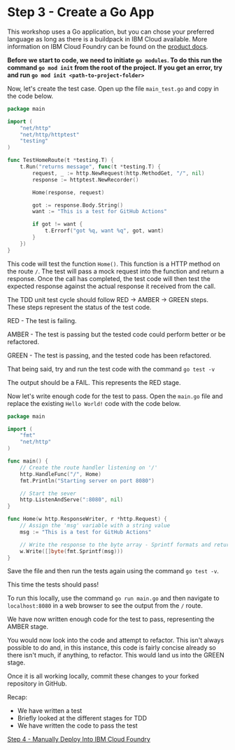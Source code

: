 # Step 3 - Create a Go App

This workshop uses a Go application, but you can chose your preferred language as long as there is a buildpack in IBM Cloud available. More information on IBM Cloud Foundry can be found on the [product docs](https://cloud.ibm.com/docs/cloud-foundry-public).

**Before we start to code, we need to initiate `go modules`. To do this run the command `go mod init` from the root of the project. If you get an error, try and run `go mod init <path-to-project-folder>`**

Now, let's create the test case. Open up the file `main_test.go` and copy in the code below.

```go
package main

import (
	"net/http"
	"net/http/httptest"
	"testing"
)

func TestHomeRoute(t *testing.T) {
	t.Run("returns message", func(t *testing.T) {
		request, _ := http.NewRequest(http.MethodGet, "/", nil)
		response := httptest.NewRecorder()

		Home(response, request)

		got := response.Body.String()
		want := "This is a test for GitHub Actions"

		if got != want {
			t.Errorf("got %q, want %q", got, want)
		}
	})
}
```
This code will test the function `Home()`. This function is a HTTP method on the route `/`. The test will pass a mock request into the function and return a response. Once the call has completed, the test code will then test the expected response against the actual response it received from the call.

The TDD unit test cycle should follow RED -> AMBER -> GREEN steps. These steps represent the status of the test code.

RED - The test is failing.

AMBER - The test is passing but the tested code could perform better or be refactored.

GREEN - The test is passing, and the tested code has been refactored.

That being said, try and run the test code with the command `go test -v`

The output should be a FAIL. This represents the RED stage.

Now let's write enough code for the test to pass. Open the `main.go` file and replace the existing `Hello World!` code with the code below.

```go
package main

import (
	"fmt"
	"net/http"
)

func main() {
	// Create the route handler listening on '/'
	http.HandleFunc("/", Home)
	fmt.Println("Starting server on port 8080")

	// Start the sever
	http.ListenAndServe(":8080", nil)
}

func Home(w http.ResponseWriter, r *http.Request) {
	// Assign the 'msg' variable with a string value
	msg := "This is a test for GitHub Actions"

	// Write the response to the byte array - Sprintf formats and returns a string without printing it anywhere
	w.Write([]byte(fmt.Sprintf(msg)))
}
```

Save the file and then run the tests again using the command `go test -v`.

This time the tests should pass!

To run this locally, use the command `go run main.go` and then navigate to `localhost:8080` in a web browser to see the output from the `/` route.

We have now written enough code for the test to pass, representing the AMBER stage.

You would now look into the code and attempt to refactor. This isn't always possible to do and, in this instance, this code is fairly concise already so there isn't much, if anything, to refactor. This would land us into the GREEN stage.

Once it is all working locally, commit these changes to your forked repository in GitHub.

Recap:
- We have written a test
- Briefly looked at the different stages for TDD
- We have written the code to pass the test

[Step 4 - Manually Deploy Into IBM Cloud Foundry](./step-4-push-to-cf.md)